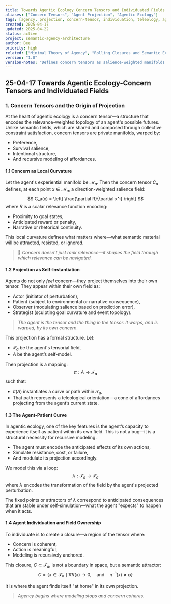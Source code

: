 ```yaml
---
title: Towards Agentic Ecology Concern Tensors and Individuated Fields
aliases: ["Concern Tensors", "Agent Projection", "Agentic Ecology"]
tags: [agency, projection, concern-tensor, individuation, teleology, agent-modeling]
created: 2025-04-17
updated: 2025-04-22
status: active
project: semantic-agency-architecture
author: Bee
priority: high
related: ["Minimal Theory of Agency", "Rolling Closures and Semantic Ecology", "System Architecture Overview", "Material Tensor Argumentation"]
version: "1.0"
version-notes: "Defines concern tensors as salience-weighted manifolds that encode agent projection, teleological flow, and recursive modeling. Introduces formal structures for individuation, self-modulation, and action viability within a topological semantic field."
---
```


## 25-04-17 Towards Agentic Ecology-Concern Tensors and Individuated Fields

### 1. Concern Tensors and the Origin of Projection

At the heart of agentic ecology is a concern tensor—a structure that encodes the relevance-weighted topology of an agent's possible futures. Unlike semantic fields, which are shared and composed through collective constraint satisfaction, concern tensors are private manifolds, warped by:
- Preference,
- Survival salience,
- Intentional structure,
- And recursive modeling of affordances.

#### 1.1 Concern as Local Curvature

Let the agent's experiential manifold be $\mathcal{M}_a$. Then the concern tensor $C_a$ defines, at each point $x \in \mathcal{M}_a$, a direction-weighted salience field:
$$
C_a(x) = \left( \frac{\partial R}{\partial x^i} \right)
$$
where $R$ is a scalar relevance function encoding:
- Proximity to goal states,
- Anticipated reward or penalty,
- Narrative or rhetorical continuity.

This local curvature defines what matters where—what semantic material will be attracted, resisted, or ignored.

> 🧭 _Concern doesn’t just rank relevance—it shapes the field through which relevance can be navigated._



#### 1.2 Projection as Self-Instantiation

Agents do not only _feel_ concern—they project themselves into their own tensor. They appear within their own field as:
- Actor (initiator of perturbation),
- Patient (subject to environmental or narrative consequence),
- Observer (modulating salience based on prediction error),
- Strategist (sculpting goal curvature and event topology).

> _The agent is the tensor and the thing in the tensor. It warps, and is warped, by its own concern._

This projection has a formal structure. Let:
- $\mathcal{T}_a$ be the agent's tensorial field,
- $A$ be the agent’s self-model.

Then projection is a mapping:
$$
\pi: A \to \mathcal{T}_a
$$
such that:
- $\pi(A)$ instantiates a curve or path within $\mathcal{T}_a$,
- That path represents a teleological orientation—a cone of affordances projecting from the agent’s current state.

#### 1.3 The Agent-Patient Curve

In agentic ecology, one of the key features is the agent’s capacity to experience itself as patient within its own field. This is not a bug—it is a structural necessity for recursive modeling.

- The agent must encode the anticipated effects of its own actions,
- Simulate resistance, cost, or failure,
- And modulate its projection accordingly.

We model this via a loop:
$$
\lambda: \mathcal{T}_a \rightarrow \mathcal{T}_a
$$
where $\lambda$ encodes the transformation of the field by the agent's projected perturbation.

The fixed points or attractors of $\lambda$ correspond to anticipated consequences that are stable under self-simulation—what the agent "expects" to happen when it acts.

#### 1.4 Agent Individuation and Field Ownership

To individuate is to create a closure—a region of the tensor where:
- Concern is coherent,
- Action is meaningful,
- Modeling is recursively anchored.

This closure, $C \subset \mathcal{T}_a$, is not a boundary in space, but a semantic attractor:
$$
C = \{ x \in \mathcal{T}_a \mid \nabla R(x) \to 0, \quad \text{and} \quad \pi^{-1}(x) \neq \emptyset \}
$$

It is where the agent finds itself "at home" in its own projection.

>  _Agency begins where modeling stops and concern coheres._

